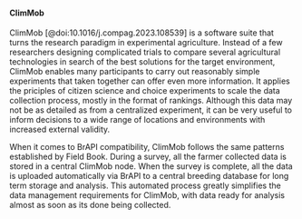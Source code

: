 #### ClimMob

ClimMob [@doi:10.1016/j.compag.2023.108539] is a software suite that turns the research paradigm in experimental agriculture. Instead of a few researchers designing complicated trials to compare several agricultural technologies in search of the best solutions for the target environment, ClimMob enables many participants to carry out reasonably simple experiments that taken together can offer even more information. It applies the priciples of citizen science and choice experiments to scale the data collection process, mostly in the format of rankings. Although this data may not be as detailed as from a centralized experiment, it can be very useful to inform decisions to a wide range of locations and environments with increased external validity.

When it comes to BrAPI compatibility, ClimMob follows the same patterns established by Field Book. During a survey, all the farmer collected data is stored in a central ClimMob node. When the survey is complete, all the data is uploaded automatically via BrAPI to a central breeding database for long term storage and analysis. This automated process greatly simplifies the data management requirements for ClimMob, with data ready for analysis almost as soon as its done being collected. 
